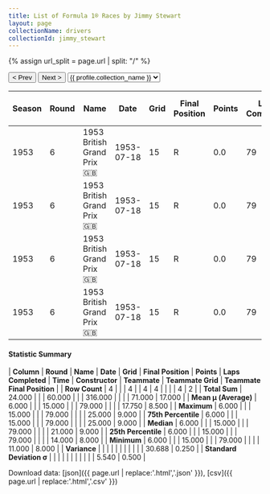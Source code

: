 ```yaml
---
title: List of Formula 1® Races by Jimmy Stewart
layout: page
collectionName: drivers
collectionId: jimmy_stewart
---
```


{% assign url_split = page.url | split: "/" %}
<div id="collection-navigation">
<button onclick="selector.options[selector.selectedIndex-1].value && (window.location = selector.options[selector.selectedIndex-1].value);">&lt; Prev</button>
<button onclick="selector.options[selector.selectedIndex+1].value && (window.location = selector.options[selector.selectedIndex+1].value);">Next &gt;</button>
<select id="selector" onchange="this.options[this.selectedIndex].value && (window.location = this.options[this.selectedIndex].value);">
  {% for collectionId in site.data[page.collectionName].refs %}
    {% if collectionId == page.collectionId %}
      {% assign selected = "selected" %}
    {% else %}
      {% assign selected = "" %}
    {% endif %}
    {% assign profile = site.data[page.collectionName][collectionId].profile %}
    <option value="/f1/{{ page.collectionName }}/{{ collectionId }}/{{ url_split[4] }}" {{ selected }}>{{ profile.collection_name }}</option>
  {% endfor %}
</select>
</div>

| Season | Round | Name | Date | Grid | Final Position | Points | Laps Completed | Time | Constructor | Teammate | Teammate Grid | Teammate Final Position |
|--|--|--|--|--|--|--|--|--|--|--|--|--|
| 1953 | 6 | 1953 British Grand Prix 🇬🇧 | 1953-07-18 | 15 | R | 0.0 | 79 |   | Cooper 🇬🇧 | [Ken Wharton 🇬🇧](/f1/drivers/wharton) | 11 | 8 |
| 1953 | 6 | 1953 British Grand Prix 🇬🇧 | 1953-07-18 | 15 | R | 0.0 | 79 |   | Cooper 🇬🇧 | [Peter Whitehead 🇬🇧](/f1/drivers/whitehead) | 14 | 9 |
| 1953 | 6 | 1953 British Grand Prix 🇬🇧 | 1953-07-18 | 15 | R | 0.0 | 79 |   | Cooper 🇬🇧 | [Alan Brown 🇬🇧](/f1/drivers/alan_brown) | 21 | R |
| 1953 | 6 | 1953 British Grand Prix 🇬🇧 | 1953-07-18 | 15 | R | 0.0 | 79 |   | Cooper 🇬🇧 | [Tony Crook 🇬🇧](/f1/drivers/crook) | 25 | R |

#### Statistic Summary

| **Column** | **Round** | **Name** | **Date** | **Grid** | **Final Position** | **Points** | **Laps Completed** | **Time** | **Constructor** | **Teammate** | **Teammate Grid** | **Teammate Final Position** |
| **Row Count** | 4 |  |  | 4 |  | 4 | 4 |  |  |  | 4 | 2 |
| **Total Sum** | 24.000 |  |  | 60.000 |  |  | 316.000 |  |  |  | 71.000 | 17.000 |
| **Mean μ (Average)** | 6.000 |  |  | 15.000 |  |  | 79.000 |  |  |  | 17.750 | 8.500 |
| **Maximum** | 6.000 |  |  | 15.000 |  |  | 79.000 |  |  |  | 25.000 | 9.000 |
| **75th Percentile** | 6.000 |  |  | 15.000 |  |  | 79.000 |  |  |  | 25.000 | 9.000 |
| **Median** | 6.000 |  |  | 15.000 |  |  | 79.000 |  |  |  | 21.000 | 9.000 |
| **25th Percentile** | 6.000 |  |  | 15.000 |  |  | 79.000 |  |  |  | 14.000 | 8.000 |
| **Minimum** | 6.000 |  |  | 15.000 |  |  | 79.000 |  |  |  | 11.000 | 8.000 |
| **Variance** |  |  |  |  |  |  |  |  |  |  | 30.688 | 0.250 |
| **Standard Deviation σ** |  |  |  |  |  |  |  |  |  |  | 5.540 | 0.500 |

Download data: [json]({{ page.url | replace:'.html','.json' }}), [csv]({{ page.url | replace:'.html','.csv' }})
